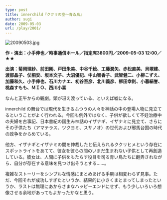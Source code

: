 ```yaml
---
type: post
title: innerchild『ククリの空〜青ゐ鳥』
author: sugi
date: 2009-05-03
url: /play/2001/
---
```

<img alt="20090503.jpg" src="/images/play/20090503.jpg" class="alignleft" />

**作・演出：小手伸也／時事通信ホール／指定席3800円／2009-05-03 12:00／★★**

**出演：菊岡理紗、前田剛、戸田朱美、中谷千絵、工藤潤矢、赤松直美、貝塚建、渡部晶子、仗桐安、坂本文子、大沼優記、中山智香子、武智健二、小柳こずえ、加藤和久、小手伸也、石川カナエ、初谷至彦、北川義彦、柳田幸則、小暮絹誉、桃森すもも、ＭＩＯ、西川小喜**

なんと正午からの観劇。頭が冴え渡っている、といえば嘘になる。

innerchild の舞台では現代を生きるふつうの人々を神話の中の登場人物に見立てるということがよく行われる。今回も例外ではなく、子供が欲しくて不妊治療中の夫婦を古事記、日本書紀の国生み神話のイザナギ、イザナミに見立て、さらにその子供たち（アマテラス、ツクヨミ、スサノオ）の世代および邪馬台国の時代の政争をからめている。

他方、イザナギとイザナミの間を仲裁したと伝えられるククリヒメという存在にスポットライトをあてて、彼女を彼らの間のいまだ生まれない子供として再創造している。彼女は、人間に子供をもたらす役目を司る青い鳥たちに翻弄されながら、自分が存在する意味を見つけ出そうとする......。

複雑なストーリーをシンプルな情感にまとめあげる手腕は相変わらず見事。ただ、今回それが成功しすぎたというか、結果的に小さくまとまってしまったというか、ラストは無理にあからさまなハッピーエンドにせず、もう少しいろいろ想像させる余地があってもよかったかなと思う。

